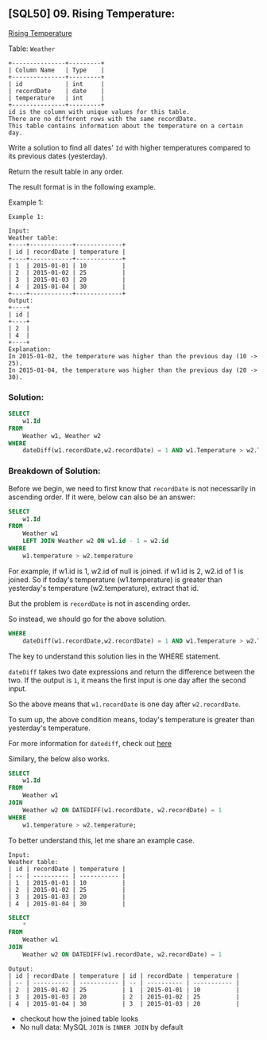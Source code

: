 ## [SQL50] 09. Rising Temperature:
[Rising Temperature](https://leetcode.com/problems/rising-temperature/description/?envType=study-plan-v2&envId=top-sql-50)

Table: `Weather`

```
+---------------+---------+
| Column Name   | Type    |
+---------------+---------+
| id            | int     |
| recordDate    | date    |
| temperature   | int     |
+---------------+---------+
id is the column with unique values for this table.
There are no different rows with the same recordDate.
This table contains information about the temperature on a certain day.
```


Write a solution to find all dates' `Id` with higher temperatures compared to its previous dates (yesterday).

Return the result table in any order.

The result format is in the following example.

Example 1:

```
Example 1:

Input: 
Weather table:
+----+------------+-------------+
| id | recordDate | temperature |
+----+------------+-------------+
| 1  | 2015-01-01 | 10          |
| 2  | 2015-01-02 | 25          |
| 3  | 2015-01-03 | 20          |
| 4  | 2015-01-04 | 30          |
+----+------------+-------------+
Output: 
+----+
| id |
+----+
| 2  |
| 4  |
+----+
Explanation: 
In 2015-01-02, the temperature was higher than the previous day (10 -> 25).
In 2015-01-04, the temperature was higher than the previous day (20 -> 30).
```

### Solution: 

```sql
SELECT 
    w1.Id
FROM 
    Weather w1, Weather w2
WHERE 
    dateDiff(w1.recordDate,w2.recordDate) = 1 AND w1.Temperature > w2.Temperature;
```

### Breakdown of Solution:

Before we begin, we need to first know that `recordDate` is not necessarily in ascending order. If it were, below can also be an answer:

```sql
SELECT 
    w1.Id
FROM 
    Weather w1
    LEFT JOIN Weather w2 ON w1.id - 1 = w2.id
WHERE 
    w1.temperature > w2.temperature
```

For example, if w1.id is 1, w2.id of null is joined. if w1.id is 2, w2.id of 1 is joined. So if today's temperature (w1.temperature) is greater than yesterday's temperature (w2.temperature), extract that id.

But the problem is `recordDate` is not in ascending order.

So instead, we should go for the above solution.

```sql
WHERE 
    dateDiff(w1.recordDate,w2.recordDate) = 1 AND w1.Temperature > w2.Temperature;
```

The key to understand this solution lies in the WHERE statement.

`dateDiff` takes two date expressions and return the difference between the two. If the output is `1`, it means the first input is one day after the second input.

So the above means that `w1.recordDate` is one day after `w2.recordDate`.

To sum up, the above condition means, today's temperature is greater than yesterday's temperature.

For more information for `datediff`, check out [here](https://www.w3resource.com/mysql/date-and-time-functions/mysql-datediff-function.php#:~:text=The%20MySQL%20DATEDIFF()%20function,ignoring%20the%20time%20portion%20completely.)  

Similary, the below also works.

```sql
SELECT 
    w1.Id
FROM 
    Weather w1
JOIN 
    Weather w2 ON DATEDIFF(w1.recordDate, w2.recordDate) = 1
WHERE 
    w1.temperature > w2.temperature;
```

To better understand this, let me share an example case.


```
Input: 
Weather table:
| id | recordDate | temperature |
| -- | ---------- | ----------- |
| 1  | 2015-01-01 | 10          |
| 2  | 2015-01-02 | 25          |
| 3  | 2015-01-03 | 20          |
| 4  | 2015-01-04 | 30          |
```

```sql
SELECT 
    *
FROM 
    Weather w1
JOIN 
    Weather w2 ON DATEDIFF(w1.recordDate, w2.recordDate) = 1
```

```
Output: 
| id | recordDate | temperature | id | recordDate | temperature |
| -- | ---------- | ----------- | -- | ---------- | ----------- |
| 2  | 2015-01-02 | 25          | 1  | 2015-01-01 | 10          |
| 3  | 2015-01-03 | 20          | 2  | 2015-01-02 | 25          |
| 4  | 2015-01-04 | 30          | 3  | 2015-01-03 | 20          |
```

- checkout how the joined table looks
- No null data: MySQL `JOIN` is `INNER JOIN` by default